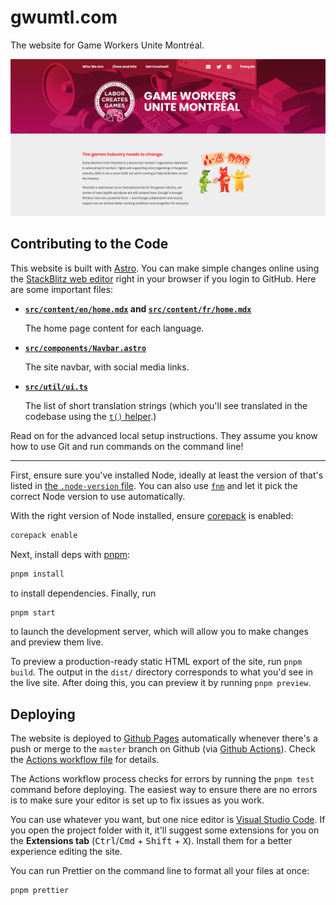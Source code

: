 # gwumtl.com

The website for Game Workers Unite Montréal.

![Screenshot of gwumtl.com](screenshot.png)

## Contributing to the Code

This website is built with [Astro](https://astro.build/). You can make simple changes online using the [StackBlitz web editor](https://pr.new/github/gwu-montreal/gwumtl.com) right in your browser if you login to GitHub. Here are some important files:

- **[`src/content/en/home.mdx`](src/content/en/home.mdx) and [`src/content/fr/home.mdx`](src/content/fr/home.mdx)**

  The home page content for each language.

- **[`src/components/Navbar.astro`](src/components/Navbar.astro)**

  The site navbar, with social media links.

- **[`src/util/ui.ts`](src/util/ui.ts)**

  The list of short translation strings (which you'll see translated in the codebase using the [`t()` helper](src/util/i18n.ts#L26).)

Read on for the advanced local setup instructions. They assume you know how to use Git and run commands on the command line!

---

First, ensure sure you've installed Node, ideally at least the version of that's listed in [the `.node-version` file](.node-version). You can also use [`fnm`](https://github.com/Schniz/fnm) and let it pick the correct Node version to use automatically.

With the right version of Node installed, ensure [corepack](https://nodejs.org/docs/latest/api/corepack.html) is enabled:

```sh
corepack enable
```

Next, install deps with [pnpm](https://pnpm.io/):

```sh
pnpm install
```

to install dependencies. Finally, run

```sh
pnpm start
```

to launch the development server, which will allow you to make changes and preview them live.

To preview a production-ready static HTML export of the site, run `pnpm build`. The output in the `dist/` directory corresponds to what you'd see in the live site. After doing this, you can preview it by running `pnpm preview`.

## Deploying

The website is deployed to [Github Pages](https://pages.github.com/) automatically whenever there's a push or merge to the `master` branch on Github (via [Github Actions](https://docs.github.com/en/actions)). Check the [Actions workflow file](.github/workflows/gh-pages.yml) for details.

The Actions workflow process checks for errors by running the `pnpm test` command before deploying. The easiest way to ensure there are no errors is to make sure your editor is set up to fix issues as you work.

You can use whatever you want, but one nice editor is [Visual Studio Code](https://code.visualstudio.com/). If you open the project folder with it, it'll suggest some extensions for you on the **Extensions tab** (<kbd>Ctrl</kbd>/<kbd>Cmd</kbd> + <kbd>Shift</kbd> + <kbd>X</kbd>). Install them for a better experience editing the site.

You can run Prettier on the command line to format all your files at once:

```sh
pnpm prettier
```
